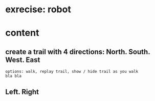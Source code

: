 # exrecise: robot

# content
## create a trail with 4 directions: North. South. West. East
    options: walk, replay trail, show / hide trail as you walk
    bla bla
## Left. Right